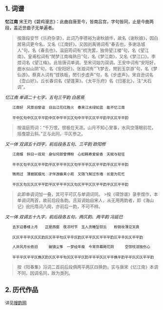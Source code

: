 ## 1. 词谱

**忆江南** 宋王灼《碧鸡漫志》：此曲自唐至今，皆南吕宫，字句皆同，止是今曲两段，盖近世曲子无单遍者。

>按唐段安节《乐府杂录》，此词乃李德裕为谢秋娘作，故名《谢秋娘》，因白居易词更今名，又名《江南好》。又因刘禹锡词有“春去也，多谢洛城人”句，名《春去也》。温庭筠词有“梳洗罢，独倚望江楼”句，名《望江南》。皇甫松词有“閒梦江南梅熟日”句，名《梦江南》，又名《梦江口》。李煜词名《望江梅》。此皆唐词单调。至宋词始为双调。王安中词有“安阳好，曲水似山阴”句，名《安阳好》。张滋词有“飞梦去，閒到玉京游”句，名《梦仙游》。蔡真人词有“铿铁板，閒引步虚声”句，名《步虚声》。宋自逊词名《壶山好》。丘长春词名《望蓬莱》。《太平乐府》名《归塞北》，注“大石调”。

*忆江南 单调二十七字，五句三平韵 白居易* 
```
　　江南好　风景旧曾谙　日出江花红胜火　春来江水绿如蓝　能不忆江南　
　　
　　平中仄句中仄仄平平韵中仄中平平仄仄句中平平仄仄平平韵平仄仄平平韵
```

>按温庭筠词：“千万恨，恨极在天涯。山月不知心里事，水风空落眼前花，摇曳碧云斜。”正与此同，平仄参之。

*又一体 双调五十四字，前后段各五句、三平韵 欧阳修* 
```
　　江南蝶　斜日一双双　身似何郎曾傅粉　心如韩寿爱偷香　天赋与轻狂　
　　
　　平平仄句平仄仄平平韵平仄平平平仄仄句平平平仄仄平平韵平仄仄平平韵

　　微雨过　薄翅腻烟光　才伴游蜂来小苑　又随飞絮过东墙　长是为花忙　
　　
　　平仄仄句仄仄仄平平韵平仄平平平仄仄句仄平平仄仄平平韵平仄仄平平韵
```

>此即单调词加一叠，其可平可仄与单调词同。 >按《啸馀谱》录李煜作，本单调词两首，故前后段各韵。且双调始自宋人，从无用两韵者，即《海山记》讹托隋词八阕，亦前后一韵，不可不辨。

*又一体 双调五十九字，前后段各五句，两仄韵、两平韵 冯延巳* 
```
　　去岁迎春楼上月　　正是西窗　夜凉时节　玉人贪睡坠钗云　　粉销妆薄见天真　
　　
　　仄仄平平平仄仄仄韵仄仄平平句仄平平仄韵仄平平仄仄平平平韵仄平平仄仄平平韵

　　人非风月长依旧　　　破镜尘筝　一梦经年瘦　今宵帘幕飏花阴　　　空馀枕泪独伤心　
　　
　　平平平仄平平仄换仄韵仄仄平平句仄仄平平仄韵平平平仄仄平平换平韵平平仄仄仄平平韵
```

>按《阳春集》冯词二首前后段俱两平两仄四换韵，实与唐宋《忆江南》本调不同，因调名同，故为类列。

## 2. 历代作品
详见[搜韵网](http://sou-yun.com/QueryCiTune.aspx?id=23)
